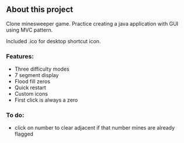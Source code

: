 ## About this project

Clone minesweeper game. Practice creating a java application with GUI using MVC pattern.

Included .ico for desktop shortcut icon.

### Features:
- Three difficulty modes
- 7 segment display
- Flood fill zeros
- Quick restart
- Custom icons
- First click is always a zero
  
### To do:
- click on  number to clear adjacent if that number mines are already flagged
